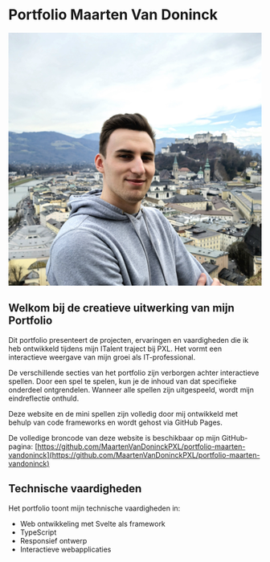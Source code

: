 # Portfolio Maarten Van Doninck

![Maarten Van Doninck](static/introductie/foto.jpg)

## Welkom bij de creatieve uitwerking van mijn Portfolio

Dit portfolio presenteert de projecten, ervaringen en vaardigheden die ik heb ontwikkeld tijdens mijn ITalent traject bij PXL. Het vormt een interactieve weergave van mijn groei als IT-professional.

De verschillende secties van het portfolio zijn verborgen achter interactieve spellen. Door een spel te spelen, kun je de inhoud van dat specifieke onderdeel ontgrendelen. Wanneer alle spellen zijn uitgespeeld, wordt mijn eindreflectie onthuld.

Deze website en de mini spellen zijn volledig door mij ontwikkeld met behulp van code frameworks en wordt gehost via GitHub Pages.

De volledige broncode van deze website is beschikbaar op mijn GitHub-pagina: [https://github.com/MaartenVanDoninckPXL/portfolio-maarten-vandoninck](https://github.com/MaartenVanDoninckPXL/portfolio-maarten-vandoninck)

## Technische vaardigheden

Het portfolio toont mijn technische vaardigheden in:

- Web ontwikkeling met Svelte als framework
- TypeScript
- Responsief ontwerp
- Interactieve webapplicaties